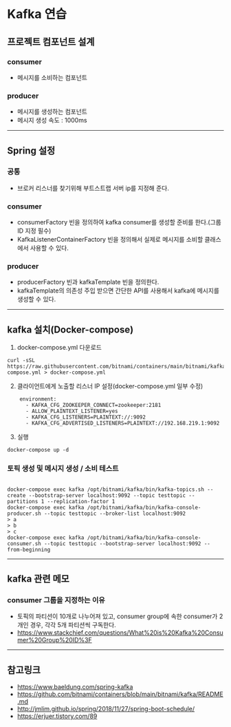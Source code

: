 # Kafka 연습

## 프로젝트 컴포넌트 설계
### consumer
- 메시지를 소비하는 컴포넌트

### producer
- 메시지를 생성하는 컴포넌트
- 메시지 생성 속도 : 1000ms
---

## Spring 설정
### 공통
- 브로커 리스너를 찾기위해 부트스트랩 서버 ip를 지정해 준다.

### consumer
- consumerFactory 빈을 정의하여 kafka consumer를 생성할 준비를 한다.(그룹 ID 지정 필수)
- KafkaListenerContainerFactory 빈을 정의해서 실제로 메시지를 소비할 클래스에서 사용할 수 있다.

### producer
- producerFactory 빈과 kafkaTemplate 빈을 정의한다.
- kafkaTemplate의 의존성 주입 받으면 간단한 API를 사용해서 kafka에 메시지를 생성할 수 있다.

---
## kafka 설치(Docker-compose)
1. docker-compose.yml 다운로드 
```
curl -sSL https://raw.githubusercontent.com/bitnami/containers/main/bitnami/kafka/docker-compose.yml > docker-compose.yml
```

2. 클라이언트에게 노출할 리스너 IP 설정(docker-compose.yml 일부 수정)
```
    environment:
      - KAFKA_CFG_ZOOKEEPER_CONNECT=zookeeper:2181
      - ALLOW_PLAINTEXT_LISTENER=yes
      - KAFKA_CFG_LISTENERS=PLAINTEXT://:9092
      - KAFKA_CFG_ADVERTISED_LISTENERS=PLAINTEXT://192.168.219.1:9092

```

3. 실행
```
docker-compose up -d
```

### 토픽 생성 및 메시지 생성 / 소비 테스트
```

docker-compose exec kafka /opt/bitnami/kafka/bin/kafka-topics.sh --create --bootstrap-server localhost:9092 --topic testtopic --partitions 1 --replication-factor 1
docker-compose exec kafka /opt/bitnami/kafka/bin/kafka-console-producer.sh --topic testtopic --broker-list localhost:9092 
> a
> b
> c
docker-compose exec kafka /opt/bitnami/kafka/bin/kafka-console-consumer.sh --topic testtopic --bootstrap-server localhost:9092 --from-beginning
```

---
## kafka 관련 메모
### consumer 그룹을 지정하는 이유
  - 토픽의 파티션이 10개로 나누어져 있고, consumer group에 속한 consumer가 2개인 경우, 각각 5개 파티션씩 구독한다.
  - https://www.stackchief.com/questions/What%20is%20Kafka%20Consumer%20Group%20ID%3F

---

## 참고링크
- https://www.baeldung.com/spring-kafka
- https://github.com/bitnami/containers/blob/main/bitnami/kafka/README.md
- http://jmlim.github.io/spring/2018/11/27/spring-boot-schedule/
- https://erjuer.tistory.com/89
